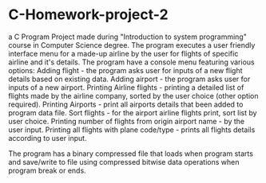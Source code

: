 # C-Homework-project-2

a C Program Project made during "Introduction to system programming" course in Computer Science degree.
The program executes a user friendly interface menu for a made-up airline by the user for flights of specific airline and it's details.
The program have a console menu featuring various options:
Adding flight - the program asks user for inputs of a new flight details based on existing data.
Adding airport - the program asks user for inputs of a new airport.
Printing Airline flights - printing a detailed list of flights made by the airline company, sorted by the user choice (other option required).
Printing Airports - print all airports details that been added to program data file.
Sort flights - for the airport airline flights print, sort list by user choice.
Printing number of flights from origin airport name - by the user input.
Printing all flights with plane code/type - prints all flights details according to user input.

The program has a binary compressed file that loads when program starts and save/write to file using compressed bitwise data operations when program break or ends.


